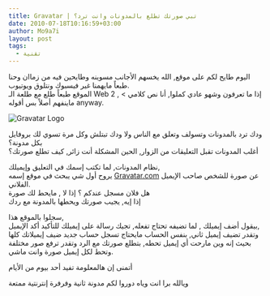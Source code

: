 ```yaml
---
title: Gravatar | تبي صورتك تطلع بالمدونات وانت ترد؟
date: 2010-07-18T10:16:59+03:00
author: Mo9a7i
layout: post
tags:
  - تقنية
---
```

اليوم طايح لكم على موقع, الله يخسهم الأجانب مسوينه وطايحين فيه من زماان وحنا طبعاً مايهمنا غير فيسبوك ونتلوق ويوتيوب.  
الموقع طبعاً طلع مع طلعة الـ Web 2 , < إذا ما تعرفون وشهو عادي كملوا, أنا نص كلامي ماينفهم أصلاً بس أقوله anyway.

![Gravatar Logo](https://s.gravatar.com/images/gravatar-biglogo.png)

ودك ترد بالمدونات وتسولف وتعلق مع الناس ولا ودك تبتلش وكل مرة تسوي لك بروفايل بكل مدونة؟  
أغلب المدونات تقبل التعليقات من الزوار, الحين المشكلة أنت زائر, كيف تطلع صورتك؟

نظام المدونات, لما تكتب إسمك في التعليق وإيميلك,  
يروح أول شي يبحث في موقع إسمه [Gravatar.com](https://www.gravatar.com) عن صورة للشخص صاحب الإيميل الفلاني.  
هل فلان مسجل عندكم ؟ إذا لا , مايحط لك صورة  
إذا إيه, يجيب صورتك ويحطها بالمدونة مع ردك

سجلوا بالموقع هذا,  
بيقول أضف إيميلك , لما تضيفه تحتاج تفعله, تجيك رسالة على إيميلك للتأكيد أكد الإيميل,  
وتقدر تضيف إيميل ثاني, بنفس الحساب مايحتاج تسجل حساب جديد ضيف إيميلاتك كلها بحيث إنه وين مارحت أي إيميل تحطه, بتطلع صورتك مع الرد وتقدر ترفع صور مختلفة وتحط لكل إيميل صورة وانت ماشي.

أتمنى إن هالمعلومة تفيد أحد بيوم من الأيام

ويالله برا انت وياه دوروا لكم مدونة ثانية وفرفرة إنترنتية ممتعة
